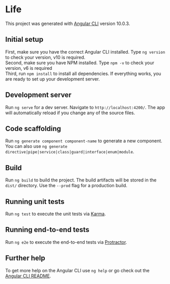 # Life

This project was generated with [Angular CLI](https://github.com/angular/angular-cli) version 10.0.3.

## Initial setup

First, make sure you have the correct Angular CLI installed. Type `ng version` to check your version, v10 is required.
<br>
Second, make sure you have NPM installed. Type `npm -v` to check your version, v6 is required
<br>
Third, run `npm install` to install all dependencies. If everything works, you are ready to set up your development server.

## Development server

Run `ng serve` for a dev server. Navigate to `http://localhost:4200/`. The app will automatically reload if you change any of the source files.

## Code scaffolding

Run `ng generate component component-name` to generate a new component. You can also use `ng generate directive|pipe|service|class|guard|interface|enum|module`.

## Build

Run `ng build` to build the project. The build artifacts will be stored in the `dist/` directory. Use the `--prod` flag for a production build.

## Running unit tests

Run `ng test` to execute the unit tests via [Karma](https://karma-runner.github.io).

## Running end-to-end tests

Run `ng e2e` to execute the end-to-end tests via [Protractor](http://www.protractortest.org/).

## Further help

To get more help on the Angular CLI use `ng help` or go check out the [Angular CLI README](https://github.com/angular/angular-cli/blob/master/README.md).
